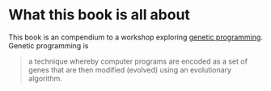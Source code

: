 # What this book is all about
This book is an compendium to a workshop exploring
[genetic programming][genetic-programming]. Genetic programming is

> a technique whereby computer programs are encoded as a set of genes that are
> then modified (evolved) using an evolutionary algorithm.

[genetic-programming]: https://en.wikipedia.org/wiki/Genetic_programming
